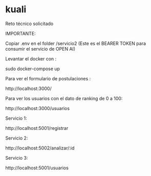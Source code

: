 # kuali
Reto técnico solicitado

IMPORTANTE:

Copiar .env en el folder /servicio2 (Este es el BEARER TOKEN para consumir el servicio de OPEN AI)

Levantar el docker con :

sudo docker-compose up

Para ver el formulario de postulaciones :

http://localhost:3000/

Para ver los usuarios con el dato de ranking de 0 a 100:

http://localhost:3000/usuarios


Servicio 1:

http://localhost:5001/registrar


Servicio 2:

http://localhost:5002/analizar/:id


Servicio 3:

http://localhost:5001/usuarios